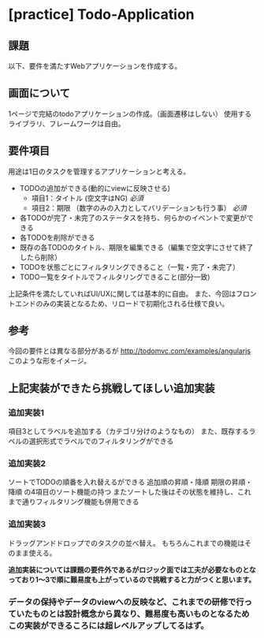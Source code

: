 # [practice] Todo-Application

## 課題
以下、要件を満たすWebアプリケーションを作成する。

## 画面について
1ページで完結のtodoアプリケーションの作成。（画面遷移はしない）
使用するライブラリ、フレームワークは自由。

## 要件項目
用途は1日のタスクを管理するアプリケーションと考える。  

- TODOの追加ができる(動的にviewに反映させる)
  - 項目1：タイトル (空文字はNG) *必須*
  - 項目2：期限 （数字のみの入力としてバリデーションも行う事） *必須*
- 各TODOが完了・未完了のステータスを持ち、何らかのイベントで変更ができる
- 各TODOを削除ができる
- 既存の各TODOのタイトル、期限を編集できる（編集で空文字にさせて終了したら削除）
- TODOを状態ごとにフィルタリングできること（一覧・完了・未完了）
- TODO一覧をタイトルでフィルタリングできること(部分一致)

上記条件を満たしていればUI/UXに関しては基本的に自由。
また、今回はフロントエンドのみの実装となるため、リロードで初期化される仕様で良い。

## 参考
今回の要件とは異なる部分があるが
http://todomvc.com/examples/angularjs
このような形をイメージ。

## 上記実装ができたら挑戦してほしい追加実装
### 追加実装1
項目3としてラベルを追加する（カテゴリ分けのようなもの）
また、既存するラベルの選択形式でラベルでのフィルタリングができる
  
### 追加実装2
ソートでTODOの順番を入れ替えるができる
追加順の昇順・降順
期限の昇順・降順
の4項目のソート機能の持つ
またソートした後はその状態を維持し、これまで通りフィルタリング機能も併用できる

### 追加実装3
ドラッグアンドドロップでのタスクの並べ替え。
もちろんこれまでの機能はそのまま使える。
 
**追加実装については課題の要件外であるがロジック面では工夫が必要なものとなっており1〜3で順に難易度も上がっているので挑戦すると力がつくと思います。**
 
### データの保持やデータのviewへの反映など、これまでの研修で行っていたものとは設計概念から異なり、難易度も高いものとなるためこの実装ができるころには超レベルアップしてるはず。
